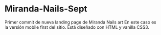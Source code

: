 # Miranda-Nails-Sept
Primer commit de nueva landing page de Miranda Nails art
En este caso es la versión mobile first del sitio. Está diseñado con HTML y vanilla CSS3.
